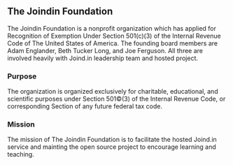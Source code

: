 ## The Joindin Foundation

The Joindin Foundation is a nonprofit organization which has applied for Recognition of Exemption Under Section 501(c)(3) of the Internal Revenue Code of The United States of America. The founding board members are Adam Englander, Beth Tucker Long, and Joe Ferguson. All three are involved heavily with Joind.in leadership team and hosted project.

### Purpose 

The organization is organized exclusively for charitable, educational, and scientific purposes under Section 501©(3) of the Internal Revenue Code, or corresponding Section of any future federal tax code.

### Mission

The mission of The Joindin Foundation is to facilitate the hosted Joind.in service and mainting the open source project to encourage learning and teaching.